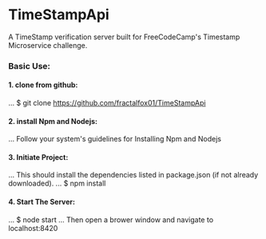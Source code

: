# TimeStampApi
A TimeStamp verification server built for FreeCodeCamp's Timestamp Microservice challenge.

### Basic Use:
#### 1. clone from github:
... $ git clone https://github.com/fractalfox01/TimeStampApi
#### 2. install Npm and Nodejs:
... Follow your system's guidelines for Installing Npm and Nodejs
#### 3. Initiate Project:
... This should install the dependencies listed in package.json (if not already downloaded).
... $ npm install
#### 4. Start The Server:
... $ node start
... Then open a brower window and navigate to localhost:8420

